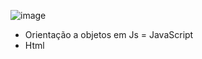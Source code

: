 ![image](https://user-images.githubusercontent.com/85138285/202756236-539fc880-2de6-4e7b-a29d-0ea77d1c2a0e.png)

- Orientação a objetos em Js
= JavaScript 
- Html 
